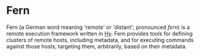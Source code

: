 Fern
====

Fern (a German word meaning 'remote' or 'distant'; pronounced *fɛrn*) is a
remote execution framework written in [Hy](http://hylang.org/). Fern provides
tools for defining clusters of remote hosts, including metadata, and for
executing commands against those hosts, targeting them, arbitrarily, based on
their metadata.
